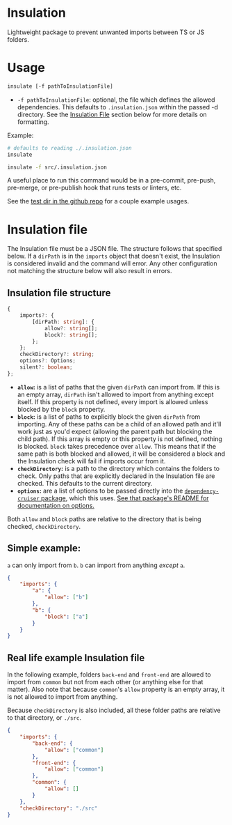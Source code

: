 # Insulation

Lightweight package to prevent unwanted imports between TS or JS folders.

# Usage

```sh
insulate [-f pathToInsulationFile]
```
-   `-f pathToInsulationFile`: optional, the file which defines the allowed dependencies. This defaults to `.insulation.json` within the passed -d directory. See the [Insulation File](#insulation-file) section below for more details on formatting.

Example:

```sh
# defaults to reading ./.insulation.json
insulate

insulate -f src/.insulation.json
```

A useful place to run this command would be in a pre-commit, pre-push, pre-merge, or pre-publish hook that runs tests or linters, etc.

See the [test dir in the github repo](https://github.com/electrovir/insulation/tree/master/test/test-imports) for a couple example usages.

# Insulation file

The Insulation file must be a JSON file. The structure follows that specified below. If a `dirPath` is in the `imports` object that doesn't exist, the Insulation is considered invalid and the command will error. Any other configuration not matching the structure below will also result in errors.

## Insulation file structure

```typescript
{
    imports?: {
        [dirPath: string]: {
            allow?: string[];
            block?: string[];
        };
    };
    checkDirectory?: string;
    options?: Options;
    silent?: boolean;
};
```

-   **`allow`:** is a list of paths that the given `dirPath` can import from. If this is an empty array, `dirPath` isn't allowed to import from anything except itself. If this property is not defined, every import is allowed unless blocked by the `block` property.
-   **`block`:** is a list of paths to explicitly block the given `dirPath` from importing. Any of these paths can be a child of an allowed path and it'll work just as you'd expect (allowing the parent path but blocking the child path). If this array is empty or this property is not defined, nothing is blocked. `block` takes precedence over `allow`. This means that if the same path is both blocked and allowed, it will be considered a block and the Insulation check will fail if imports occur from it.
-   **`checkDirectory`:** is a path to the directory which contains the folders to check. Only paths that are explicitly declared in the Insulation file are checked. This defaults to the current directory.
-  **`options`:** are a list of options to be passed directly into the [`dependency-cruiser` package](https://github.com/sverweij/dependency-cruiser), which this uses. [See that package's README for documentation on options.](https://github.com/sverweij/dependency-cruiser/blob/develop/doc/rules-reference.md#the-options)

Both `allow` and `block` paths are relative to the directory that is being checked, `checkDirectory`.

## Simple example:

`a` can only import from `b`. `b` can import from anything _except_ `a`.

```json
{
    "imports": {
        "a": {
            "allow": ["b"]
        },
        "b": {
            "block": ["a"]
        }
    }
}
```

## Real life example Insulation file

In the following example, folders `back-end` and `front-end` are allowed to import from `common` but not from each other (or anything else for that matter). Also note that because `common`'s `allow` property is an empty array, it is not allowed to import from anything.

Because `checkDirectory` is also included, all these folder paths are relative to that directory, or `./src`.

```json
{
    "imports": {
        "back-end": {
            "allow": ["common"]
        },
        "front-end": {
            "allow": ["common"]
        },
        "common": {
            "allow": []
        }
    },
    "checkDirectory": "./src"
}
```
